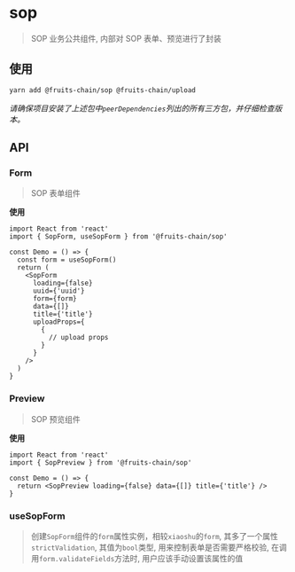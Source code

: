 # sop

> SOP 业务公共组件, 内部对 SOP 表单、预览进行了封装

## 使用

```sh
yarn add @fruits-chain/sop @fruits-chain/upload
```

_请确保项目安装了上述包中`peerDependencies`列出的所有三方包，并仔细检查版本。_

## API

### Form

> SOP 表单组件

**使用**

```tsx
import React from 'react'
import { SopForm, useSopForm } from '@fruits-chain/sop'

const Demo = () => {
  const form = useSopForm()
  return (
    <SopForm
      loading={false}
      uuid={'uuid'}
      form={form}
      data={[]}
      title={'title'}
      uploadProps={
        {
          // upload props
        }
      }
    />
  )
}
```

### Preview

> SOP 预览组件

**使用**

```tsx
import React from 'react'
import { SopPreview } from '@fruits-chain/sop'

const Demo = () => {
  return <SopPreview loading={false} data={[]} title={'title'} />
}
```

### useSopForm

> 创建`SopForm`组件的`form`属性实例，相较`xiaoshu`的`form`, 其多了一个属性`strictValidation`, 其值为`bool`类型, 用来控制表单是否需要严格校验, 在调用`form.validateFields`方法时, 用户应该手动设置该属性的值
